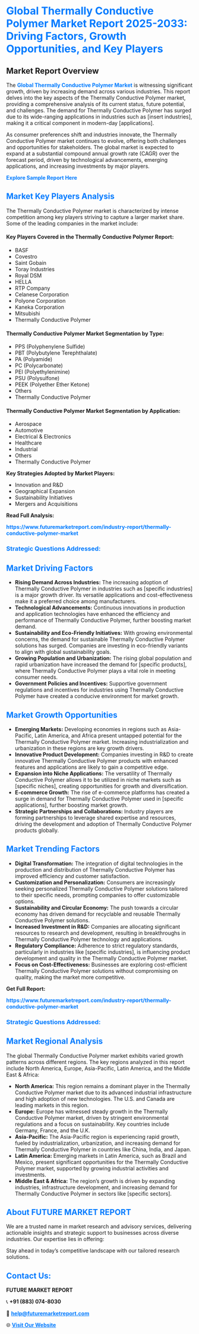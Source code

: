 <h1 style="color: #007BFF;">Global Thermally Conductive Polymer Market Report 2025-2033: Driving Factors, Growth Opportunities, and Key Players</h1>

<section id="overview">
<h2>Market Report Overview</h2>
<p>The <a href="https://www.futuremarketreport.com/industry-report/thermally-conductive-polymer-market" style="color: #007BFF; text-decoration: none;"><strong>Global Thermally Conductive Polymer Market</strong></a> is witnessing significant growth, driven by increasing demand across various industries. This report delves into the key aspects of the Thermally Conductive Polymer market, providing a comprehensive analysis of its current status, future potential, and challenges. The demand for Thermally Conductive Polymer has surged due to its wide-ranging applications in industries such as [insert industries], making it a critical component in modern-day [applications].</p>
<p>As consumer preferences shift and industries innovate, the Thermally Conductive Polymer market continues to evolve, offering both challenges and opportunities for stakeholders. The global market is expected to expand at a substantial compound annual growth rate (CAGR) over the forecast period, driven by technological advancements, emerging applications, and increasing investments by major players.</p>
</section>

<section id="overview">
<p><a href="https://www.futuremarketreport.com/request-sample/reportId=98991" style="color: #007BFF; text-decoration: none;"><strong>Explore Sample Report Here</strong></a></p>
</section>

<section id="key-players">
<h2 style="color: #007BFF;">Market Key Players Analysis</h2>
<p>The Thermally Conductive Polymer market is characterized by intense competition among key players striving to capture a larger market share. Some of the leading companies in the market include:</p>
<h4>Key Players Covered in the Thermally Conductive Polymer Report:</h4>
<ul><li>BASF</li><li>Covestro</li><li>Saint Gobain</li><li>Toray Industries</li><li>Royal DSM</li><li>HELLA</li><li>RTP Company</li><li>Celanese Corporation</li><li>Polyone Corporation</li><li>Kaneka Corporation</li><li>Mitsubishi</li><li>Thermally Conductive Polymer</li></ul>
<h4>Thermally Conductive Polymer Market Segmentation by Type:</h4>
<ul><li>PPS (Polyphenylene Sulfide)</li><li>PBT (Polybutylene Terephthalate)</li><li>PA (Polyamide)</li><li>PC (Polycarbonate)</li><li>PEI (Polyethylenimine)</li><li>PSU (Polysulfone)</li><li>PEEK (Polyether Ether Ketone)</li><li>Others</li><li>Thermally Conductive Polymer</li></ul>

<h4>Thermally Conductive Polymer Market Segmentation by Application:</h4>
<ul><li>Aerospace</li><li>Automotive</li><li>Electrical &amp; Electronics</li><li>Healthcare</li><li>Industrial</li><li>Others</li><li>Thermally Conductive Polymer</li></ul>
<p><strong>Key Strategies Adopted by Market Players:</strong></p>
<ul>
<li>Innovation and R&D</li>
<li>Geographical Expansion</li>
<li>Sustainability Initiatives</li>
<li>Mergers and Acquisitions</li>
</ul>
</section>

<section>
<p><strong>Read Full Analysis: </strong></p><a href="https://www.futuremarketreport.com/industry-report/thermally-conductive-polymer-market" style="color: #007BFF; text-decoration: none;"><strong>https://www.futuremarketreport.com/industry-report/thermally-conductive-polymer-market</strong></a>
<h3 style="color: #007BFF;">Strategic Questions Addressed:</h3>
</section>

<section id="driving-factors">
<h2 style="color: #007BFF;">Market Driving Factors</h2>
<ul>
<li><strong>Rising Demand Across Industries:</strong> The increasing adoption of Thermally Conductive Polymer in industries such as [specific industries] is a major growth driver. Its versatile applications and cost-effectiveness make it a preferred choice among manufacturers.</li>
<li><strong>Technological Advancements:</strong> Continuous innovations in production and application technologies have enhanced the efficiency and performance of Thermally Conductive Polymer, further boosting market demand.</li>
<li><strong>Sustainability and Eco-Friendly Initiatives:</strong> With growing environmental concerns, the demand for sustainable Thermally Conductive Polymer solutions has surged. Companies are investing in eco-friendly variants to align with global sustainability goals.</li>
<li><strong>Growing Population and Urbanization:</strong> The rising global population and rapid urbanization have increased the demand for [specific products], where Thermally Conductive Polymer plays a vital role in meeting consumer needs.</li>
<li><strong>Government Policies and Incentives:</strong> Supportive government regulations and incentives for industries using Thermally Conductive Polymer have created a conducive environment for market growth.</li>
</ul>
</section>

<section id="growth-opportunities">
<h2 style="color: #007BFF;">Market Growth Opportunities</h2>
<ul>
<li><strong>Emerging Markets:</strong> Developing economies in regions such as Asia-Pacific, Latin America, and Africa present untapped potential for the Thermally Conductive Polymer market. Increasing industrialization and urbanization in these regions are key growth drivers.</li>
<li><strong>Innovative Product Development:</strong> Companies investing in R&D to create innovative Thermally Conductive Polymer products with enhanced features and applications are likely to gain a competitive edge.</li>
<li><strong>Expansion into Niche Applications:</strong> The versatility of Thermally Conductive Polymer allows it to be utilized in niche markets such as [specific niches], creating opportunities for growth and diversification.</li>
<li><strong>E-commerce Growth:</strong> The rise of e-commerce platforms has created a surge in demand for Thermally Conductive Polymer used in [specific applications], further boosting market growth.</li>
<li><strong>Strategic Partnerships and Collaborations:</strong> Industry players are forming partnerships to leverage shared expertise and resources, driving the development and adoption of Thermally Conductive Polymer products globally.</li>
</ul>
</section>

<section id="trending-factors">
<h2 style="color: #007BFF;">Market Trending Factors</h2>
<ul>
<li><strong>Digital Transformation:</strong> The integration of digital technologies in the production and distribution of Thermally Conductive Polymer has improved efficiency and customer satisfaction.</li>
<li><strong>Customization and Personalization:</strong> Consumers are increasingly seeking personalized Thermally Conductive Polymer solutions tailored to their specific needs, prompting companies to offer customizable options.</li>
<li><strong>Sustainability and Circular Economy:</strong> The push towards a circular economy has driven demand for recyclable and reusable Thermally Conductive Polymer solutions.</li>
<li><strong>Increased Investment in R&D:</strong> Companies are allocating significant resources to research and development, resulting in breakthroughs in Thermally Conductive Polymer technology and applications.</li>
<li><strong>Regulatory Compliance:</strong> Adherence to strict regulatory standards, particularly in industries like [specific industries], is influencing product development and quality in the Thermally Conductive Polymer market.</li>
<li><strong>Focus on Cost-Effectiveness:</strong> Businesses are exploring cost-efficient Thermally Conductive Polymer solutions without compromising on quality, making the market more competitive.</li>
</ul>
</section>

<section>
<p><strong>Get Full Report: </strong></p><a href="https://www.futuremarketreport.com/industry-report/thermally-conductive-polymer-market" style="color: #007BFF; text-decoration: none;"><strong>https://www.futuremarketreport.com/industry-report/thermally-conductive-polymer-market</strong></a>
<h3 style="color: #007BFF;">Strategic Questions Addressed:</h3>
</section>


<section id="regional-analysis">
<h2 style="color: #007BFF;">Market Regional Analysis</h2>
<p>The global Thermally Conductive Polymer market exhibits varied growth patterns across different regions. The key regions analyzed in this report include North America, Europe, Asia-Pacific, Latin America, and the Middle East & Africa:</p>
<ul>
<li><strong>North America:</strong> This region remains a dominant player in the Thermally Conductive Polymer market due to its advanced industrial infrastructure and high adoption of new technologies. The U.S. and Canada are leading markets in this region.</li>
<li><strong>Europe:</strong> Europe has witnessed steady growth in the Thermally Conductive Polymer market, driven by stringent environmental regulations and a focus on sustainability. Key countries include Germany, France, and the U.K.</li>
<li><strong>Asia-Pacific:</strong> The Asia-Pacific region is experiencing rapid growth, fueled by industrialization, urbanization, and increasing demand for Thermally Conductive Polymer in countries like China, India, and Japan.</li>
<li><strong>Latin America:</strong> Emerging markets in Latin America, such as Brazil and Mexico, present significant opportunities for the Thermally Conductive Polymer market, supported by growing industrial activities and investments.</li>
<li><strong>Middle East & Africa:</strong> The region’s growth is driven by expanding industries, infrastructure development, and increasing demand for Thermally Conductive Polymer in sectors like [specific sectors].</li>
</ul>
</section>

<footer>
<h2 style="color: #007BFF;">About FUTURE MARKET REPORT</h2>
<p>We are a trusted name in market research and advisory services, delivering actionable insights and strategic support to businesses across diverse industries. Our expertise lies in offering:</p>

<p>Stay ahead in today’s competitive landscape with our tailored research solutions.</p>

<h2 style="color: #007BFF;">Contact Us:</h2>
<p><strong>FUTURE MARKET REPORT</strong></p>
<p>📞 <strong>+91 (883) 074-8030</strong></p>
<p>📧 <strong><a href="mailto:help@futuremarketreport.com" style="color: #007BFF;">help@futuremarketreport.com</a></strong></p>
<p>🌐 <strong><a href="https://www.futuremarketreport.com/" style="color: #007BFF;">Visit Our Website</a></strong></p>
</footer>